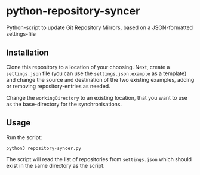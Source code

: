 # python-repository-syncer

Python-script to update Git Repository Mirrors, based on a JSON-formatted settings-file

## Installation

Clone this repository to a location of your choosing. Next, create a `settings.json` file (you can use the `settings.json.example` as a template) and change the source and destination of the two existing examples, adding or removing repository-entries as needed.

Change the `workingDirectory` to an existing location, that you want to use as the base-directory for the synchronisations.

## Usage

Run the script:

```bash
python3 repository-syncer.py
```

The script will read the list of repositories from `settings.json` which should exist in the same directory as the script.

<!--
## Support
Tell people where they can go to for help. It can be any combination of an issue tracker, a chat room, an email address, etc.

## Roadmap
If you have ideas for releases in the future, it is a good idea to list them in the README.

## Contributing
State if you are open to contributions and what your requirements are for accepting them.

For people who want to make changes to your project, it's helpful to have some documentation on how to get started. Perhaps there is a script that they should run or some environment variables that they need to set. Make these steps explicit. These instructions could also be useful to your future self.

You can also document commands to lint the code or run tests. These steps help to ensure high code quality and reduce the likelihood that the changes inadvertently break something. Having instructions for running tests is especially helpful if it requires external setup, such as starting a Selenium server for testing in a browser.

## Authors and acknowledgment
Show your appreciation to those who have contributed to the project.

## License
For open source projects, say how it is licensed.

## Project status
If you have run out of energy or time for your project, put a note at the top of the README saying that development has slowed down or stopped completely. Someone may choose to fork your project or volunteer to step in as a maintainer or owner, allowing your project to keep going. You can also make an explicit request for maintainers.

-->